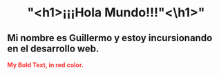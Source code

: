 <div background="#f3f7fe">
    <h1 align="center" color="#44536B" >"&lt;h1&gt;¡¡¡Hola Mundo!!!"&lt;&#92;h1&gt;"</h1>
    <h2>Mi nombre es Guillermo y estoy incursionando en el desarrollo web.</h2>
    <strong style="color: red; opacity: 0.80;">My Bold Text, in red color.</strong>
<div>
